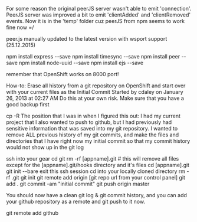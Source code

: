 For some reason the original peerJS server wasn't able to emit 'connection'. PeerJS server was improved a bit to emit 'clientAdded' and 'clientRemoved' events. Now it is in the 'temp' folder cuz peerJS from npm seems to work fine now =/

peer.js manually updated to the latest version with wsport support (25.12.2015)

npm install express --save
npm install timesync --save
npm install peer --save
npm install node-uuid --save
npm install ejs --save

remember that OpenShift works on 8000 port!

How-to: Erase all history from a git repository on OpenShift and start over with your current files as the Initial Commit
Started by cdaley on January 26, 2013 at 02:27 AM
Do this at your own risk. Make sure that you have a good backup first

cp -R <old locally cloned repo directory> <new directory name>
The position that I was in when I figured this out: I had my current project that I also wanted to push to github, but I had previously had sensitive information that was saved into my git repository. I wanted to remove ALL previous history of my git commits, and make the files and directories that I have right now my initial commit so that my commit history would not show up in the git log

ssh into your gear
cd git
rm -rf [appname].git # this will remove all files except for the [appname].git/hooks directory and it's files
cd [appname].git
git init --bare
exit this ssh session
cd into your locally cloned directory
rm -rf .git
git init
git remote add origin [git repo url from your control panel]
git add .
git commit -am "initial commit"
git push origin master

You should now have a clean git log & git commit history, and you can add your github repository as a remote and git push to it now.

git remote add github <url to your github repo>